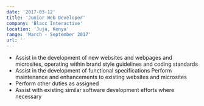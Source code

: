 ```yaml
---
date: '2017-03-12'
title: 'Junior Web Developer'
company: 'Blacc Interactive'
location: 'Juja, Kenya'
range: 'March - September 2017'
url: ''
---
```


- Assist in the development of new websites and webpages and microsites, operating within brand style guidelines and coding standards
- Assist in the development of functional specifications
Perform maintenance and enhancements to existing websites and microsites
- Perform other duties as assigned
- Assist with existing similar software development efforts where necessary